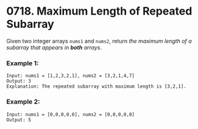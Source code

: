 # 0718. Maximum Length of Repeated Subarray
Given two integer arrays `nums1` and `nums2`, return *the maximum length of a subarray that appears in **both** arrays*.

### Example 1:
```
Input: nums1 = [1,2,3,2,1], nums2 = [3,2,1,4,7]
Output: 3
Explanation: The repeated subarray with maximum length is [3,2,1].
```

### Example 2:
```
Input: nums1 = [0,0,0,0,0], nums2 = [0,0,0,0,0]
Output: 5
```